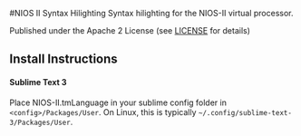 #NIOS II Syntax Hilighting
Syntax hilighting for the NIOS-II virtual processor.

Published under the Apache 2 License (see [LICENSE](./LICENSE) for details)

## Install Instructions
#### Sublime Text 3
Place NIOS-II.tmLanguage in your sublime config folder in 
`<config>/Packages/User`. On Linux, this is typically `~/.config/sublime-text-3/Packages/User`.
